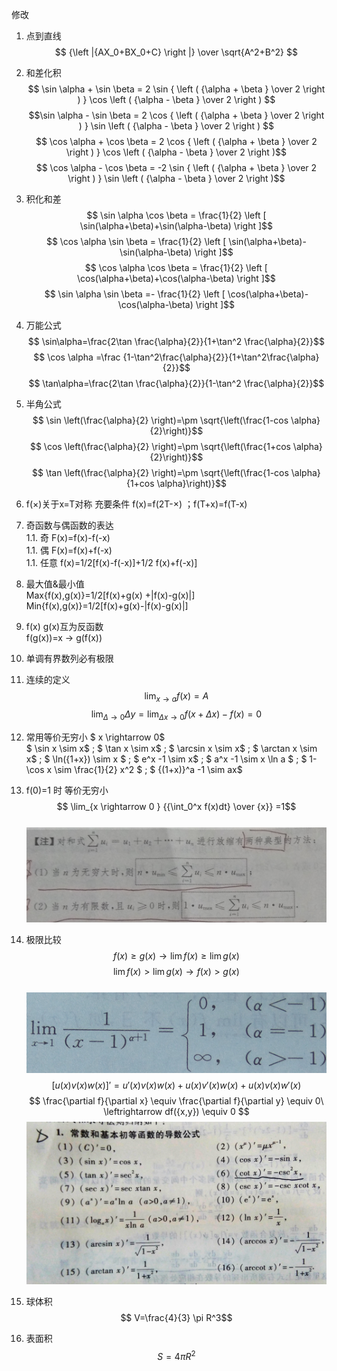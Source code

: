修改

1. 点到直线
$$ {\left |{AX_0+BX_0+C} \right |} \over \sqrt{A^2+B^2} $$  
1. 和差化积  
$$ \sin \alpha + \sin \beta = 2 \sin { \left ( {\alpha + \beta } \over 2 \right ) } \cos \left ( {\alpha - \beta } \over 2 \right ) $$
$$\sin \alpha - \sin \beta = 2 \cos { \left ( {\alpha + \beta } \over 2 \right ) } \sin \left ( {\alpha - \beta } \over 2 \right ) $$
$$ \cos \alpha + \cos \beta = 2 \cos { \left ( {\alpha + \beta } \over 2 \right ) } \cos \left ( {\alpha - \beta } \over 2 \right )$$
$$ \cos \alpha - \cos \beta = -2 \sin { \left ( {\alpha + \beta } \over 2 \right ) } \sin \left ( {\alpha - \beta } \over 2 \right )$$  
1. 积化和差  
$$ \sin \alpha \cos \beta = \frac{1}{2} \left [ \sin(\alpha+\beta)+\sin(\alpha-\beta) \right ]$$
$$ \cos \alpha \sin \beta = \frac{1}{2} \left [ \sin(\alpha+\beta)-\sin(\alpha-\beta) \right ]$$
$$ \cos \alpha \cos \beta = \frac{1}{2} \left [ \cos(\alpha+\beta)+\cos(\alpha-\beta) \right ]$$
$$ \sin \alpha \sin \beta =- \frac{1}{2} \left [ \cos(\alpha+\beta)-\cos(\alpha-\beta) \right ]$$
1. 万能公式  
$$ \sin\alpha=\frac{2\tan \frac{\alpha}{2}}{1+\tan^2 \frac{\alpha}{2}}$$
$$ \cos \alpha =\frac {1-\tan^2\frac{\alpha}{2}}{1+\tan^2\frac{\alpha}{2}}$$
$$ \tan\alpha=\frac{2\tan \frac{\alpha}{2}}{1-\tan^2 \frac{\alpha}{2}}$$
1. 半角公式  
$$ \sin \left(\frac{\alpha}{2} \right)=\pm \sqrt{\left(\frac{1-cos \alpha}{2}\right)}$$
$$ \cos \left(\frac{\alpha}{2} \right)=\pm \sqrt{\left(\frac{1+cos \alpha}{2}\right)}$$
$$ \tan \left(\frac{\alpha}{2} \right)=\pm \sqrt{\left(\frac{1-cos \alpha}{1+cos \alpha}\right)}$$  
1. f(×)关于x=T对称  充要条件
f(x)=f(2T-×)  ；f(T+x)=f(T-x)

1. 奇函数与偶函数的表达  
1.1. 奇 F(x)=f(x)-f(-x)  
1.1. 偶 F(x)=f(x)+f(-x)  
1.1. 任意 f(x)=1/2[f(x)-f(-x)]+1/2 f(x)+f(-x)]  
1. 最大值&最小值  
Max{f(x),g(x)}=1/2[f(x)+g(x) +|f(x)-g(x)|]  
Min{f(x),g(x)}=1/2[f(x)+g(x)-|f(x)-g(x)|]  

1. f(x)  g(x)互为反函数  
f(g(x))=x $\rightarrow$  g(f(x))  

1. 单调有界数列必有极限  
1. 连续的定义  
$$ \lim_{x\rightarrow a}f(x)=A$$
$$ \lim_{\Delta\rightarrow0}\Delta y=\lim_{\Delta x \rightarrow 0 } f(x+ \Delta x) - f(x)=0$$
1. 常用等价无穷小 $ x \rightarrow 0$  
$ \sin x \sim x$ ; $ \tan x \sim x$ ; $ \arcsin x \sim x$ ; $ \arctan x \sim x$ ; $ \ln({1+x}) \sim x $ ; $ e^x -1 \sim x$ ; $ a^x -1 \sim x \ln a $ ; $ 1-\cos x \sim \frac{1}{2} x^2 $ ; $ {(1+x)}^a -1 \sim ax$  
1. f(0)=1 时 等价无穷小
$$ \lim_{x \rightarrow 0 } {{\int_0^x f(x)dt} \over {x}} =1$$  
![pic](9345E7/9345E74D588F5883C9985F64C9B1.jpg)
1. 极限比较  
$$ f(x) \geq g(x) \rightarrow \lim f(x) \geq \lim g(x) $$
$$ \lim f(x) > \lim g(x) \rightarrow f(x) > g(x) $$  
![pic](9345E7/FA713494D7721783E05C994D3FC274D0.jpg)
$$ [u(x)v(x)w(x)]'= u'(x)v(x)w(x)+u(x)v'(x)w(x)+u(x)v(x)w'(x)$$
$$ \frac{\partial f}{\partial x} \equiv \frac{\partial f}{\partial y} \equiv 0\ \leftrightarrow df({x,y}) \equiv 0 $$
![pic](9345E7/75F34B3DC01B176842127DE457F96A09.jpg)
1. 球体积  
$$ V=\frac{4}{3} \pi R^3$$
1. 表面积  
$$ S= 4 \pi R^2$$

